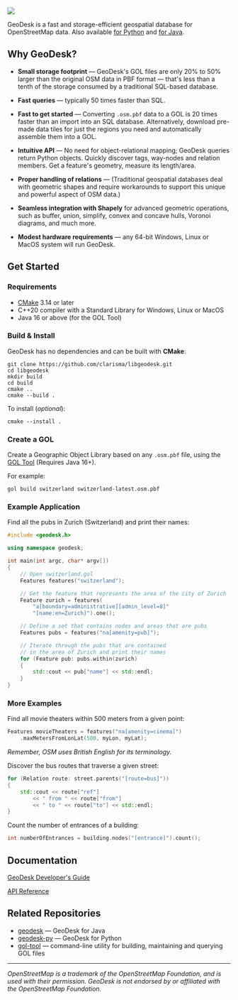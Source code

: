 <img src="https://docs.geodesk.com/img/github-header.png">

GeoDesk is a fast and storage-efficient geospatial database for OpenStreetMap data. 
Also available [for Python](http://www.github.com/clarisma/geodesk-py) and [for Java](http://www.github.com/clarisma/geodesk).

## Why GeoDesk?

- **Small storage footprint** &mdash; GeoDesk's GOL files are only 20% to 50% larger than the original OSM data in PBF format &mdash; that's less than a tenth of the storage consumed by a traditional SQL-based database.

- **Fast queries** &mdash; typically 50 times faster than SQL. 

- **Fast to get started** &mdash; Converting `.osm.pbf` data to a GOL is 20 times faster than an import into an SQL database. Alternatively, download pre-made data tiles for just the regions you need and automatically assemble them into a GOL.

- **Intuitive API** &mdash; No need for object-relational mapping; GeoDesk queries return Python objects. Quickly discover tags, way-nodes and relation members. Get a feature's geometry, measure its length/area. 
 
- **Proper handling of relations** &mdash; (Traditional geospatial databases deal with geometric shapes and require workarounds to support this unique and powerful aspect of OSM data.)

- **Seamless integration with Shapely** for advanced geometric operations, such as buffer, union, simplify, convex and concave hulls, Voronoi diagrams, and much more.

- **Modest hardware requirements** &mdash; any 64-bit Windows, Linux or MacOS system will run GeoDesk.
 
## Get Started

### Requirements

- [CMake](https://cmake.org/download) 3.14 or later
- C++20 compiler with a Standard Library for Windows, Linux or MacOS
- Java 16 or above (for the GOL Tool)
 
### Build & Install

GeoDesk has no dependencies and can be built with **CMake**:

```
git clone https://github.com/clarisma/libgeodesk.git
cd libgeodesk
mkdir build
cd build
cmake ..
cmake --build .
```

To install (*optional*):

```
cmake --install .
```

### Create a GOL

Create a Geographic Object Library based on any `.osm.pbf` file, using the 
[GOL Tool](https://www.geodesk.com/download) (Requires Java 16+).

For example:

```
gol build switzerland switzerland-latest.osm.pbf
```

### Example Application

Find all the pubs in Zurich (Switzerland) and print their names:

```cpp
#include <geodesk.h>

using namespace geodesk;

int main(int argc, char* argv[])
{
    // Open switzerland.gol
    Features features("switzerland");      

    // Get the feature that represents the area of the city of Zurich
    Feature zurich = features(
        "a[boundary=administrative][admin_level=8]"
        "[name:en=Zurich]").one();

    // Define a set that contains nodes and areas that are pubs
    Features pubs = features("na[amenity=pub]");

    // Iterate through the pubs that are contained 
    // in the area of Zurich and print their names
    for (Feature pub: pubs.within(zurich)
    {
        std::cout << pub["name"] << std::endl;
    }
}
```

### More Examples

Find all movie theaters within 500 meters from a given point:

```cpp
Features movieTheaters = features("na[amenity=cinema]")
    .maxMetersFromLonLat(500, myLon, myLat);
```

*Remember, OSM uses British English for its terminology.*

Discover the bus routes that traverse a given street:

```cpp
for (Relation route: street.parents("[route=bus]"))
{
    std::cout << route["ref"] 
        << " from " << route["from"] 
        << " to " << route["to"] << std::endl;
}
```

Count the number of entrances of a building:

```cpp
int numberOfEntrances = building.nodes("[entrance]").count();
```

## Documentation

[GeoDesk Developer's Guide](https://docs.geodesk.com/cpp)

[API Reference](https://cppdoc.geodesk.com)

## Related Repositories

- [geodesk](http://www.github.com/clarisma/geodesk) &mdash; GeoDesk for Java
- [geodesk-py](http://www.github.com/clarisma/geodesk) &mdash; GeoDesk for Python
- [gol-tool](http://www.github.com/clarisma/gol-tool) &mdash; command-line utility for building, maintaining and querying GOL files

---

*OpenStreetMap is a trademark of the OpenStreetMap Foundation, and is used with their permission. GeoDesk is not endorsed by or affiliated with the OpenStreetMap Foundation.*
